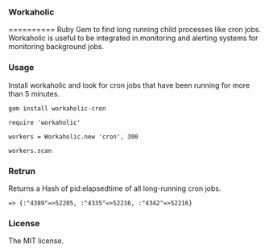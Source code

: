 ### Workaholic
==========
Ruby Gem to find long running child processes like cron jobs. 
Workaholic is useful to be integrated in monitoring and alerting systems for
monitoring background jobs.

### Usage

Install workaholic and look for cron jobs that have been running for
more than 5 minutes.

  `gem install workaholic-cron`

  `require 'workaholic'`

  `workers = Workaholic.new 'cron', 300`

  `workers.scan`

### Retrun

Returns a Hash of pid:elapsedtime of all long-running cron jobs.

  `=> {:"4389"=>52205, :"4335"=>52216, :"4342"=>52216}`

### License
The MIT license.
